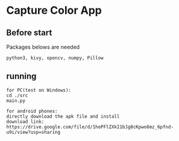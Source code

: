 # Capture Color App

## Before start ##
Packages belows are needed
```
python3, kivy, opencv, numpy, Pillow
```
## running ##
```
for PC(test on Windows):
cd ./src
main.py
```
```
for android phones:
directly download the apk file and install
download link: https://drive.google.com/file/d/1hePFlZXkI1bJg8cKpwo6mz_6pfnd-u9i/view?usp=sharing
```

